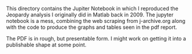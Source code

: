 This directory contains the Jupiter Notebook in which I reproduced the Jeopardy analysis I originally did in Matlab back in 2009. The jupyter notebook is a mess, combining the web scraping from j-archive.org along with the code to produce the graphs and tables seen in the pdf report. 

The PDF is in rough, but presentable form. I might work on getting it into a publishable shape at some point.
